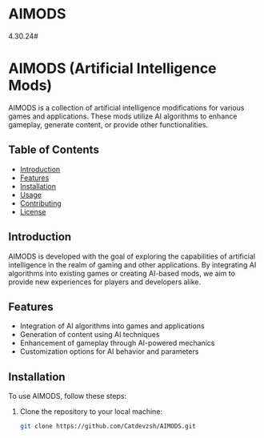# AIMODS
4.30.24# 
# AIMODS (Artificial Intelligence Mods)

AIMODS is a collection of artificial intelligence modifications for various games and applications. These mods utilize AI algorithms to enhance gameplay, generate content, or provide other functionalities.

## Table of Contents

- [Introduction](#introduction)
- [Features](#features)
- [Installation](#installation)
- [Usage](#usage)
- [Contributing](#contributing)
- [License](#license)

## Introduction

AIMODS is developed with the goal of exploring the capabilities of artificial intelligence in the realm of gaming and other applications. By integrating AI algorithms into existing games or creating AI-based mods, we aim to provide new experiences for players and developers alike.

## Features

- Integration of AI algorithms into games and applications
- Generation of content using AI techniques
- Enhancement of gameplay through AI-powered mechanics
- Customization options for AI behavior and parameters

## Installation

To use AIMODS, follow these steps:

1. Clone the repository to your local machine:

   ```bash
   git clone https://github.com/Catdevzsh/AIMODS.git
